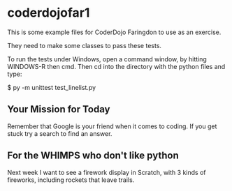 # coderdojofar1

This is some example files for CoderDojo Faringdon to use as an exercise.

They need to make some classes to pass these tests.

To run the tests under Windows, open a command window, by hitting WINDOWS-R then cmd<RETURN>. Then cd into the directory with the python files and type:

$ py -m unittest test_linelist.py

## Your Mission for Today

Remember that Google is your friend when it comes to coding. If you get stuck try a search to find an answer.

## For the WHIMPS who don't like python

Next week I want to see a firework display in Scratch, with 3 kinds of fireworks, including rockets that leave trails.

